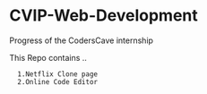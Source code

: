 # CVIP-Web-Development
Progress of the CodersCave internship

This Repo contains ..
  ```
    1.Netflix Clone page
    2.Online Code Editor
```
  
